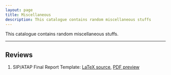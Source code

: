```yaml
---
layout: page
title: Miscellaneous
description: This catalogue contains random miscellaneous stuffs
---
```


This catalogue contains random miscellaneous stuffs.

---

## Reviews
  1. SIP/ATAP Final Report Template: [LaTeX source](sip_report_template.tex),
     [PDF preview](sip_report_template.pdf)
